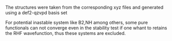 The structures were taken from the corresponding xyz files and generated
using a def2-qzvpd basis set

For potential inastable system like B2,NH among others, some pure
functionals can not converge even in the stability test if one whant to
retains the RHF wavefunction, thus these systems are excluded.

